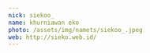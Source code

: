 ```yaml
---
nick: siekoo_
name: khurniawan eko
photo: /assets/img/namets/siekoo_.jpeg
web: http://sieko.web.id/
---
```

